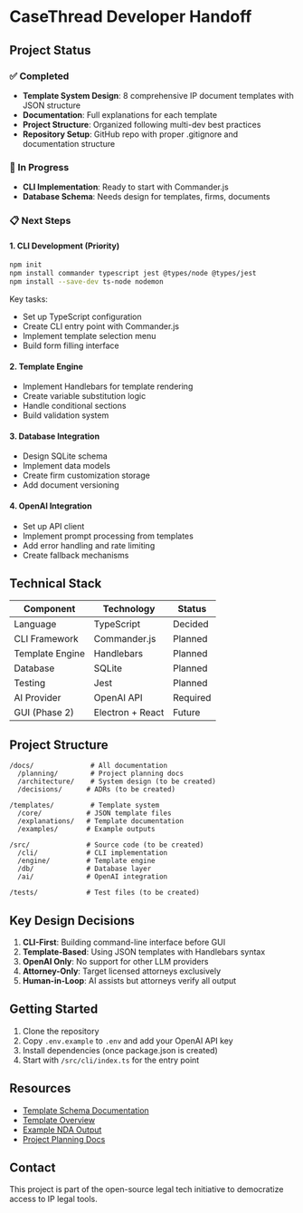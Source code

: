 # CaseThread Developer Handoff

## Project Status

### ✅ Completed
- **Template System Design**: 8 comprehensive IP document templates with JSON structure
- **Documentation**: Full explanations for each template
- **Project Structure**: Organized following multi-dev best practices
- **Repository Setup**: GitHub repo with proper .gitignore and documentation structure

### 🚧 In Progress
- **CLI Implementation**: Ready to start with Commander.js
- **Database Schema**: Needs design for templates, firms, documents

### 📋 Next Steps

#### 1. CLI Development (Priority)
```bash
npm init
npm install commander typescript jest @types/node @types/jest
npm install --save-dev ts-node nodemon
```

Key tasks:
- Set up TypeScript configuration
- Create CLI entry point with Commander.js
- Implement template selection menu
- Build form filling interface

#### 2. Template Engine
- Implement Handlebars for template rendering
- Create variable substitution logic
- Handle conditional sections
- Build validation system

#### 3. Database Integration
- Design SQLite schema
- Implement data models
- Create firm customization storage
- Add document versioning

#### 4. OpenAI Integration
- Set up API client
- Implement prompt processing from templates
- Add error handling and rate limiting
- Create fallback mechanisms

## Technical Stack

| Component | Technology | Status |
|-----------|------------|--------|
| Language | TypeScript | Decided |
| CLI Framework | Commander.js | Planned |
| Template Engine | Handlebars | Planned |
| Database | SQLite | Planned |
| Testing | Jest | Planned |
| AI Provider | OpenAI API | Required |
| GUI (Phase 2) | Electron + React | Future |

## Project Structure

```
/docs/              # All documentation
  /planning/        # Project planning docs
  /architecture/    # System design (to be created)
  /decisions/      # ADRs (to be created)

/templates/         # Template system
  /core/           # JSON template files
  /explanations/   # Template documentation
  /examples/       # Example outputs

/src/              # Source code (to be created)
  /cli/            # CLI implementation
  /engine/         # Template engine
  /db/             # Database layer
  /ai/             # OpenAI integration

/tests/            # Test files (to be created)
```

## Key Design Decisions

1. **CLI-First**: Building command-line interface before GUI
2. **Template-Based**: Using JSON templates with Handlebars syntax
3. **OpenAI Only**: No support for other LLM providers
4. **Attorney-Only**: Target licensed attorneys exclusively
5. **Human-in-Loop**: AI assists but attorneys verify all output

## Getting Started

1. Clone the repository
2. Copy `.env.example` to `.env` and add your OpenAI API key
3. Install dependencies (once package.json is created)
4. Start with `/src/cli/index.ts` for the entry point

## Resources

- [Template Schema Documentation](/templates/template-schema.md)
- [Template Overview](/templates/template-overview.md)
- [Example NDA Output](/templates/examples/nda-example-rendered.md)
- [Project Planning Docs](/docs/planning/)

## Contact

This project is part of the open-source legal tech initiative to democratize access to IP legal tools. 